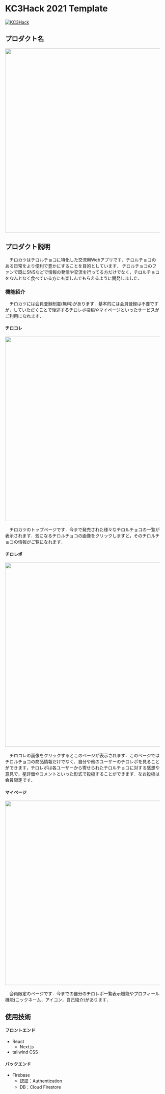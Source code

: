 # KC3Hack 2021 Template

[![KC3Hack](https://kc3.me/hack/wp-content/uploads/2021/01/kc3hack2021ogp@2x.png)](https://kc3.me/hack)

## プロダクト名
<img src="https://firebasestorage.googleapis.com/v0/b/kc3hack-b.appspot.com/o/tirokatsu%2FTiroKatsu_logo.svg?alt=media&token=da33505c-3c89-4cf7-9677-5bfd75c1f3f1" width="600px" style="display: block; margin: auto;">

## プロダクト説明
&emsp;チロカツはチロルチョコに特化した交流用Webアプリです．チロルチョコのある日常をより便利で豊かにすることを目的としています．
チロルチョコのファンで既にSNSなどで情報の発信や交流を行ってる方だけでなく，チロルチョコをなんとなく食べている方にも楽しんでもらえるように開発しました．
### 機能紹介
&emsp;チロカツには会員登録制度(無料)があります．基本的には会員登録は不要ですが，していただくことで後述するチロレポ投稿やマイページといったサービスがご利用になれます．
#### チロコレ
<img src="https://firebasestorage.googleapis.com/v0/b/kc3hack-b.appspot.com/o/tirokatsu%2Ftitocolle.png?alt=media&token=e49304c7-fd02-4bab-a770-6fe438fee52d" width="600px" style="display: block; margin: auto;">
<br />
&emsp;チロカツのトップページです．今まで発売された様々なチロルチョコの一覧が表示されます．気になるチロルチョコの画像をクリックしますと，そのチロルチョコの情報がご覧になれます．


#### チロレポ
<img src="https://firebasestorage.googleapis.com/v0/b/kc3hack-b.appspot.com/o/tirokatsu%2Ftirorepo.png?alt=media&token=22018eb2-d338-42c6-8a30-b91c27b785a0" width="600px" style="display: block; margin: auto;">
<br />
&emsp;チロコレの画像をクリックするとこのページが表示されます．このページではチロルチョコの商品情報だけでなく，自分や他のユーザーのチロレポを見ることができます，チロレポは各ユーザーから寄せられたチロルチョコに対する感想や意見で，星評価やコメントといった形式で投稿することができます．なお投稿は会員限定です．

#### マイページ
<img src="https://firebasestorage.googleapis.com/v0/b/kc3hack-b.appspot.com/o/tirokatsu%2Fmypage.png?alt=media&token=622b0894-14ed-412d-b66b-4a2e1e900976" width="600px" style="display: block; margin: auto;">
<br />
&emsp;会員限定のページです．今までの自分のチロレポ一覧表示機能やプロフィール機能(ニックネーム，アイコン，自己紹介)があります．

## 使用技術
#### フロントエンド
- React
    - Next.js
- tailwind CSS
#### バックエンド
- Firebase
    - 認証：Authentication
    - DB：Cloud Firestore


